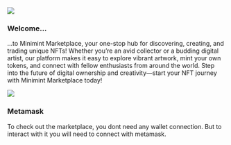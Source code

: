 <div className='content-right'>
<img src='/icons/ethereum-light.svg'>

### Welcome...

...to Minimint Marketplace, your one-stop hub for discovering, creating, and trading unique NFTs! Whether you’re an avid collector or a budding digital artist, our platform makes it easy to explore vibrant artwork, mint your own tokens, and connect with fellow enthusiasts from around the world. Step into the future of digital ownership and creativity—start your NFT journey with Minimint Marketplace today!  


</div>

<div className='content-left'>
<img src='/icons/metamask.svg'>

### Metamask

To check out the marketplace, you dont need any wallet connection. But to interact with it you will need to connect with metamask. 


</div>